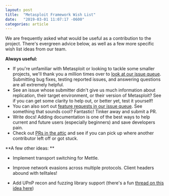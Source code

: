 ```yaml
---
layout: post
title:  "Metasploit Framework Wish List"
date:   "2019-03-01 11:07:17 -0600"
categories: article
---
```


We are frequently asked what would be useful as a contribution to the project. There's evergreen advice below, as well as a few more specific wish list ideas from our team. 

**Always useful:**

* If you're unfamiliar with Metasploit or looking to tackle some smaller projects, we'll thank you a million times over to [look at our issue queue](https://github.com/rapid7/metasploit-framework/issues). Submitting bug fixes, testing reported issues, and answering questions are all extremely helpful. 
* See an issue whose submitter didn't give us much information about replication, their target environment, or their version of Metasploit? See if you can get some clarity to help out, or better yet, test it yourself!
* You can also sort out [feature requests in our issue queue](https://github.com/rapid7/metasploit-framework/issues?q=is%3Aopen+is%3Aissue+label%3Afeature). See something that sounds cool? Fantastic! Tinker away and submit a PR.
* Write docs! Adding documentation is one of the best ways to help current and future users (especially beginners) and save developers pain.
* Check out [PRs in the attic](https://github.com/rapid7/metasploit-framework/pulls?q=is%3Apr+is%3Aclosed+label%3Aattic) and see if you can pick up where another contributor left off or got stuck.

**A few other ideas: **

* Implement transport switching for Mettle. 

* Improve network evasions across multiple protocols. Client headers abound with telltales!

* Add UPnP recon and fuzzing library support (there's a fun [thread on this idea here](https://github.com/rapid7/metasploit-framework/issues/11452#issuecomment-466495803))
